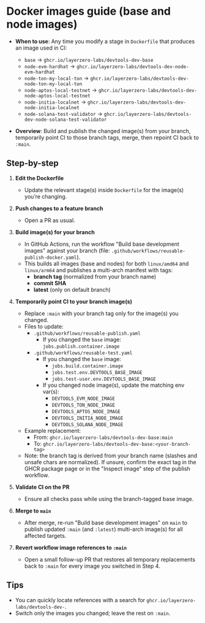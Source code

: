 # Docker images guide (base and node images)

- **When to use**: Any time you modify a stage in `Dockerfile` that produces an image used in CI:
  - `base` → `ghcr.io/layerzero-labs/devtools-dev-base`
  - `node-evm-hardhat` → `ghcr.io/layerzero-labs/devtools-dev-node-evm-hardhat`
  - `node-ton-my-local-ton` → `ghcr.io/layerzero-labs/devtools-dev-node-ton-my-local-ton`
  - `node-aptos-local-testnet` → `ghcr.io/layerzero-labs/devtools-dev-node-aptos-local-testnet`
  - `node-initia-localnet` → `ghcr.io/layerzero-labs/devtools-dev-node-initia-localnet`
  - `node-solana-test-validator` → `ghcr.io/layerzero-labs/devtools-dev-node-solana-test-validator`

- **Overview**: Build and publish the changed image(s) from your branch, temporarily point CI to those branch tags, merge, then repoint CI back to `:main`.

## Step-by-step

1. **Edit the Dockerfile**
   - Update the relevant stage(s) inside `Dockerfile` for the image(s) you’re changing.

2. **Push changes to a feature branch**
   - Open a PR as usual.

3. **Build image(s) for your branch**
   - In GitHub Actions, run the workflow "Build base development images" against your branch (file: `.github/workflows/reusable-publish-docker.yaml`).
   - This builds all images (base and nodes) for both `linux/amd64` and `linux/arm64` and publishes a multi-arch manifest with tags:
     - **branch tag** (normalized from your branch name)
     - **commit SHA**
     - **latest** (only on default branch)

4. **Temporarily point CI to your branch image(s)**
   - Replace `:main` with your branch tag only for the image(s) you changed.
   - Files to update:
     - `.github/workflows/reusable-publish.yaml`
       - If you changed the `base` image: `jobs.publish.container.image`
     - `.github/workflows/reusable-test.yaml`
       - If you changed the `base` image:
         - `jobs.build.container.image`
         - `jobs.test.env.DEVTOOLS_BASE_IMAGE`
         - `jobs.test-user.env.DEVTOOLS_BASE_IMAGE`
       - If you changed node image(s), update the matching env var(s):
         - `DEVTOOLS_EVM_NODE_IMAGE`
         - `DEVTOOLS_TON_NODE_IMAGE`
         - `DEVTOOLS_APTOS_NODE_IMAGE`
         - `DEVTOOLS_INITIA_NODE_IMAGE`
         - `DEVTOOLS_SOLANA_NODE_IMAGE`
   - Example replacement:
     - From: `ghcr.io/layerzero-labs/devtools-dev-base:main`
     - To:   `ghcr.io/layerzero-labs/devtools-dev-base:<your-branch-tag>`
   - Note: the branch tag is derived from your branch name (slashes and unsafe chars are normalized). If unsure, confirm the exact tag in the GHCR package page or in the "Inspect image" step of the publish workflow.

5. **Validate CI on the PR**
   - Ensure all checks pass while using the branch-tagged base image.

6. **Merge to `main`**
   - After merge, re-run "Build base development images" on `main` to publish updated `:main` (and `:latest`) multi-arch image(s) for all affected targets.

7. **Revert workflow image references to `:main`**
   - Open a small follow-up PR that restores all temporary replacements back to `:main` for every image you switched in Step 4.

## Tips

- You can quickly locate references with a search for `ghcr.io/layerzero-labs/devtools-dev-`.
- Switch only the images you changed; leave the rest on `:main`.

